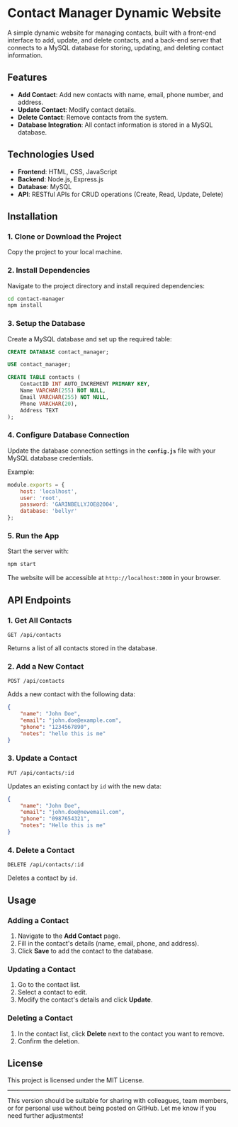# Contact Manager Dynamic Website

A simple dynamic website for managing contacts, built with a front-end interface to add, update, and delete contacts, and a back-end server that connects to a MySQL database for storing, updating, and deleting contact information.

## Features

- **Add Contact**: Add new contacts with name, email, phone number, and address.
- **Update Contact**: Modify contact details.
- **Delete Contact**: Remove contacts from the system.
- **Database Integration**: All contact information is stored in a MySQL database.

## Technologies Used

- **Frontend**: HTML, CSS, JavaScript
- **Backend**: Node.js, Express.js
- **Database**: MySQL
- **API**: RESTful APIs for CRUD operations (Create, Read, Update, Delete)

## Installation

### 1. Clone or Download the Project
Copy the project to your local machine.

### 2. Install Dependencies
Navigate to the project directory and install required dependencies:

```bash
cd contact-manager
npm install
```

### 3. Setup the Database
Create a MySQL database and set up the required table:

```sql
CREATE DATABASE contact_manager;

USE contact_manager;

CREATE TABLE contacts (
    ContactID INT AUTO_INCREMENT PRIMARY KEY,
    Name VARCHAR(255) NOT NULL,
    Email VARCHAR(255) NOT NULL,
    Phone VARCHAR(20),
    Address TEXT
);
```

### 4. Configure Database Connection
Update the database connection settings in the **`config.js`** file with your MySQL database credentials.

Example:

```js
module.exports = {
    host: 'localhost',
    user: 'root',
    password: 'GARINBELLYJOE@2004',
    database: 'bellyr'
};
```

### 5. Run the App
Start the server with:

```bash
npm start
```

The website will be accessible at `http://localhost:3000` in your browser.

## API Endpoints

### 1. Get All Contacts
`GET /api/contacts`

Returns a list of all contacts stored in the database.

### 2. Add a New Contact
`POST /api/contacts`

Adds a new contact with the following data:

```json
{
    "name": "John Doe",
    "email": "john.doe@example.com",
    "phone": "1234567890",
    "notes": "hello this is me"
}
```

### 3. Update a Contact
`PUT /api/contacts/:id`

Updates an existing contact by `id` with the new data:

```json
{
    "name": "John Doe",
    "email": "john.doe@newemail.com",
    "phone": "0987654321",
    "notes": "Hello this is me"
}
```

### 4. Delete a Contact
`DELETE /api/contacts/:id`

Deletes a contact by `id`.

## Usage

### Adding a Contact
1. Navigate to the **Add Contact** page.
2. Fill in the contact's details (name, email, phone, and address).
3. Click **Save** to add the contact to the database.

### Updating a Contact
1. Go to the contact list.
2. Select a contact to edit.
3. Modify the contact's details and click **Update**.

### Deleting a Contact
1. In the contact list, click **Delete** next to the contact you want to remove.
2. Confirm the deletion.

## License

This project is licensed under the MIT License.

---

This version should be suitable for sharing with colleagues, team members, or for personal use without being posted on GitHub. Let me know if you need further adjustments!